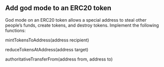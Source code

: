 ## Add god mode to an ERC20 token

God mode on an ERC20 token allows a special address to steal other people’s funds, create tokens, and destroy tokens. Implement the following functions:

mintTokensToAddress(address recipient)

reduceTokensAtAddress(address target)

authoritativeTransferFrom(address from, address to)